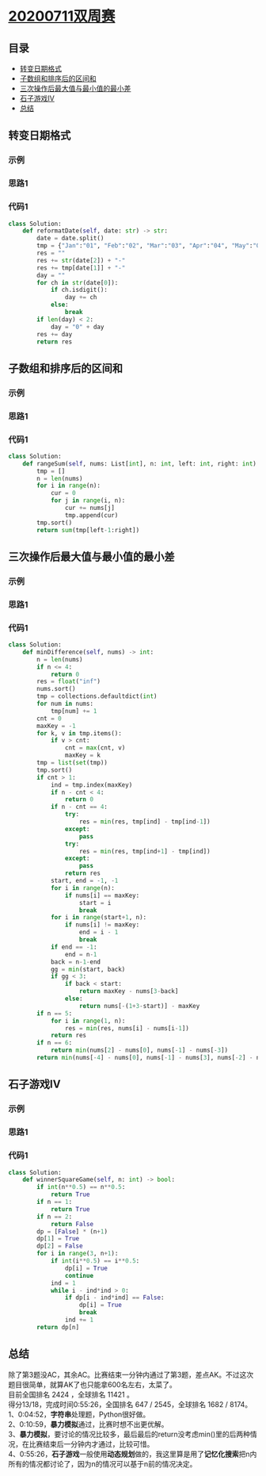 # [20200711双周赛](https://leetcode-cn.com/contest/biweekly-contest-30/)
## 目录
* [转变日期格式](#转变日期格式)
* [子数组和排序后的区间和](#子数组和排序后的区间和)
* [三次操作后最大值与最小值的最小差](#三次操作后最大值与最小值的最小差)
* [石子游戏IV](#石子游戏IV)
* [总结](#总结)

## 转变日期格式


### 示例

>
 
### 思路1


### 代码1

```Python
class Solution:
    def reformatDate(self, date: str) -> str:
        date = date.split()
        tmp = {"Jan":"01", "Feb":"02", "Mar":"03", "Apr":"04", "May":"05", "Jun":"06", "Jul":"07", "Aug":"08", "Sep":"09", "Oct":"10", "Nov":"11", "Dec":"12"}
        res = ""
        res += str(date[2]) + "-"
        res += tmp[date[1]] + "-"
        day = ""
        for ch in str(date[0]):
            if ch.isdigit():
                day += ch
            else:
                break
        if len(day) < 2:
            day = "0" + day
        res += day
        return res
```

## 子数组和排序后的区间和


### 示例

>

### 思路1


### 代码1

```Python
class Solution:
    def rangeSum(self, nums: List[int], n: int, left: int, right: int) -> int:
        tmp = []
        n = len(nums)
        for i in range(n):
            cur = 0
            for j in range(i, n):
                cur += nums[j]
                tmp.append(cur) 
        tmp.sort()    
        return sum(tmp[left-1:right])   
```

## 三次操作后最大值与最小值的最小差


### 示例

>

### 思路1


### 代码1

```Python
class Solution:
    def minDifference(self, nums) -> int:
        n = len(nums)
        if n <= 4:
            return 0
        res = float("inf")
        nums.sort()
        tmp = collections.defaultdict(int)
        for num in nums:
            tmp[num] += 1
        cnt = 0
        maxKey = -1
        for k, v in tmp.items():
            if v > cnt:
                cnt = max(cnt, v)
                maxKey = k
        tmp = list(set(tmp))
        tmp.sort()
        if cnt > 1:
            ind = tmp.index(maxKey)
            if n - cnt < 4:
                return 0
            if n - cnt == 4:
                try:
                    res = min(res, tmp[ind] - tmp[ind-1])
                except:
                    pass
                try:
                    res = min(res, tmp[ind+1] - tmp[ind])
                except:
                    pass
                return res
            start, end = -1, -1
            for i in range(n):
                if nums[i] == maxKey:
                    start = i
                    break
            for i in range(start+1, n):
                if nums[i] != maxKey:
                    end = i - 1
                    break
            if end == -1:
                end = n-1
            back = n-1-end
            gg = min(start, back)
            if gg < 3:
                if back < start:
                    return maxKey - nums[3-back]
                else:
                    return nums[-(1+3-start)] - maxKey
        if n == 5:
            for i in range(1, n):
                res = min(res, nums[i] - nums[i-1])
            return res
        if n == 6:
            return min(nums[2] - nums[0], nums[-1] - nums[-3])
        return min(nums[-4] - nums[0], nums[-1] - nums[3], nums[-2] - nums[2], nums[-3] - nums[1])
```

## 石子游戏IV


### 示例

>

### 思路1


### 代码1

```Python
class Solution:
    def winnerSquareGame(self, n: int) -> bool:
        if int(n**0.5) == n**0.5:
            return True
        if n == 1:
            return True
        if n == 2:
            return False
        dp = [False] * (n+1)
        dp[1] = True
        dp[2] = False
        for i in range(3, n+1):
            if int(i**0.5) == i**0.5:
                dp[i] = True
                continue
            ind = 1
            while i - ind*ind > 0:
                if dp[i - ind*ind] == False:
                    dp[i] = True
                    break
                ind += 1
        return dp[n]
```

## 总结
除了第3题没AC，其余AC。比赛结束一分钟内通过了第3题，差点AK。不过这次题目很简单，就算AK了也只能拿600名左右，太菜了。  
目前全国排名 2424 ，全球排名 11421 。               
得分13/18，完成时间0:55:26，全国排名 647 / 2545，全球排名 1682 / 8174。   
1、0:04:52，**字符串**处理题，Python很好做。   
2、0:10:59，**暴力模拟**通过，比赛时想不出更优解。     
3、**暴力模拟**，要讨论的情况比较多，最后最后的return没考虑min()里的后两种情况，在比赛结束后一分钟内才通过，比较可惜。   
4、0:55:26，**石子游戏**一般使用**动态规划**做的，我这里算是用了**记忆化搜索**把n内所有的情况都讨论了，因为n的情况可以基于n前的情况决定。         